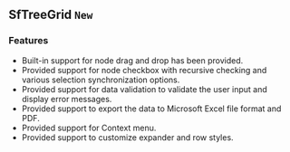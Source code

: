 ## SfTreeGrid `New`

### Features

*	Built-in support for node drag and drop has been provided.
*	Provided support for node checkbox with recursive checking and various selection synchronization options.
*	Provided support for data validation to validate the user input and display error messages.
*	Provided support to export the data to Microsoft Excel file format and PDF. 
*	Provided support for Context menu.
*	Provided support to customize expander and row styles.
